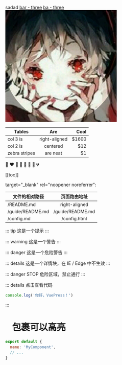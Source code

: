 
sadad
[bar - three](.././config.md)
[ba - three](./mysql/mysql.md)
![An image](.././.vuepress/public/logo.png)

| Tables        | Are           | Cool  |
| ------------- |:-------------:| -----:|
| col 3 is      | right-aligned | $1600 |
| col 2 is      | centered      |   $12 |
| zebra stripes | are neat      |    $1 |



:tada:
:heart:
:yellow_heart:
:green_heart:
:blue_heart:
:purple_heart:
:black_heart:
:broken_heart:

 [[toc]]


target="_blank" rel="noopener noreferrer":


| 文件的相对路径    | 页面路由地址         |
| -------------    |:-------------:     |
| /README.md       | right-aligned      |
| /guide/README.md | /guide/README.md   |
| 	/config.md     | 	/config.html    |

::: tip
这是一个提示
:::

::: warning
这是一个警告
:::

::: danger
这是一个危险警告
:::

::: details
这是一个详情块，在 IE / Edge 中不生效
:::

::: danger STOP
危险区域，禁止通行
:::

::: details 点击查看代码
```js
console.log('你好，VuePress！')
```
:::

# ``` ``` 包裹可以高亮
``` js
export default {
  name: 'MyComponent',
  // ...
}
```







